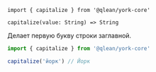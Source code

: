 `import { capitalize } from '@qlean/york-core'`

`capitalize(value: String) => String`

Делает первую букву строки заглавной.

```js static
import { capitalize } from '@qlean/york-core'

capitalize('йорк') // Йорк
```
